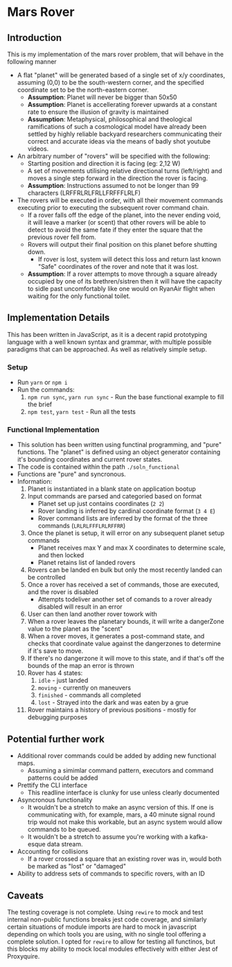 # Mars Rover

## Introduction
This is my implementation of the mars rover problem, that will behave in the following manner
 * A flat "planet" will be generated based of a single set of x/y coordinates, assuming (0,0) to be the south-western corner, and the specified coordinate set to be the north-eastern corner.
    * **Assumption**: Planet will never be bigger than 50x50
    * **Assumption**: Planet is accellerating forever upwards at a constant rate to ensure the illusion of gravity is maintained
    * **Assumption**: Metaphysical, philosophical and theological ramifications of such a cosmological model have already been settled by highly reliable backyard researchers communicating their correct and accurate ideas via the means of badly shot youtube videos.
 * An arbitrary number of "rovers" will be specified with the following:
    * Starting position and direction it is facing (eg: 2,12 W)
    * A set of movements utilising relative directional turns (left/right) and moves a single step forward in the direction the rover is facing.
    * **Assumption**: Instructions assumed to not be longer than 99 characters (LRFFRLRLFRLLFRFFFLRLF)
 * The rovers will be executed in order, with all their movement commands executing prior to executing the subsequent rover command chain.
    * If a rover falls off the edge of the planet, into the never ending void, it will leave a marker (or scent) that other rovers will be able to detect to avoid the same fate if they enter the square that the previous rover fell from.
    * Rovers will output their final position on this planet before shutting down.
        * If rover is lost, system will detect this loss and return last known "Safe" coordinates of the rover and note that it was lost.
    * **Assumption**: If a rover attempts to move through a square already occupied by one of its brethren/sistren then it will have the capacity to sidle past uncomfortably like one would on RyanAir flight when waiting for the only functional toilet.

## Implementation Details
This has been written in JavaScript, as it is a decent rapid prototyping language with a well known syntax and grammar, with multiple possible paradigms that can be approached. As well as relatively simple setup.

### Setup
 * Run `yarn` or `npm i`
 * Run the commands:
    1. `npm run sync`, `yarn run sync` - Run the base functional example to fill the brief
    5. `npm test`, `yarn test` - Run all the tests

### Functional Implementation
 * This solution has been written using functinal programming, and "pure" functions. The "planet" is defined using an object generator containing it's bounding coordinates and current rover states.
 * The code is contained within the path `./soln_functional`
 * Functions are "pure" and syncronous.
 * Information:
    1. Planet is instantiated in a blank state on application bootup
    2. Input commands are parsed and categoried based on format
        * Planet set up just contains coordinates (`2 2`)
        * Rover landing is inferred by cardinal coordinate format (`3 4 E`)
        * Rover command lists are inferred by the format of the three commands (`LRLRLFFFLRLRFFRR`)
    3. Once the planet is setup, it will error on any subsequent planet setup commands
        * Planet receives max Y and max X coordinates to determine scale, and then locked
        * Planet retains list of landed rovers
    4. Rovers can be landed en bulk but only the most recently landed can be controlled
    5. Once a rover has received a set of commands, those are executed, and the rover is disabled
        * Attempts todeliver another set of comands to a rover already disabled will result in an error
    6. User can then land another rover towork with
    7. When a rover leaves the planetary bounds, it will write a dangerZone value to the planet as the "scent"
    8. When a rover moves, it generates a post-command state, and checks that coordinate value against the dangerzones to determine if it's save to move.
    9. If there's no dangerzone it will move to this state, and if that's off the bounds of the map an error is thrown
    10. Rover has 4 states:
        1. `idle` - just landed
        2. `moving` - currently on maneuvers
        3. `finished` - commands all completed
        4. `lost` - Strayed into the dark and was eaten by a grue
    11. Rover maintains a history of previous positions - mostly for debugging purposes

## Potential further work
 * Additional rover commands could be added by adding new functional maps.
    * Assuming a simimlar command pattern, executors and command patterns could be added
 * Prettify the CLI interface
    * This readline interface is clunky for use unless clearly documented
 * Asyncronous functionality
    * It wouldn't be a stretch to make an async version of this. If one is communicating with, for example, mars, a 40 minute signal round trip would not make this workable, but an async system would allow commands to be queued.
    * It wouldn't be a stretch to assume you're working with a kafka-esque data stream.
 * Accounting for collisions
    * If a rover crossed a square that an existing rover was in, would both be marked as "lost" or "damaged"
 * Ability to address sets of commands to specific rovers, with an ID
 
 ## Caveats
The testing coverage is not complete. Using `rewire` to mock and test internal non-public functions breaks jest code coverage, and similarly certain situations of module imports are hard to mock in javascript depending on which tools you are using, with no single tool offering a complete solution. I opted for `rewire` to allow for testing all functinos, but this blocks my ability to mock local modules effectively with either Jest of Proxyquire.
